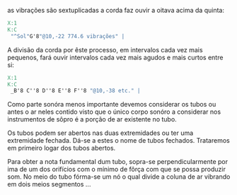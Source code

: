 as vibrações são sextuplicadas a corda faz ouvir a
oitava acima da quinta:

```{.abc }
X:1
K:C
 "^Sol"G'8"@10,-22 774.6 vibrações" |
```

A divisão da corda por êste processo, em intervalos
cada vez mais pequenos, fará ouvir intervalos
cada vez mais agudos e mais curtos entre si:

```{.abc }
X:1
K:C
 _B'8 C''8 D''8 E''8 F''8 "@10,-38 etc." |
```

Como parte sonóra menos importante devemos
considerar os tubos ou antes o ar neles contido
visto que o único corpo sonóro a considerar
nos instrumentos de sôpro é a porção de ar existente
no tubo.

Os tubos podem ser abertos nas duas extremidades
ou ter uma extremidade fechada. Dá-se a
estes o nome de tubos fechados. Trataremos em
primeiro logar dos tubos abertos.

Para obter a nota fundamental dum tubo, sopra-se
perpendicularmente por ima de um dos orifícios
com o mínimo de fôrça com que se possa produzir
som. No meio do tubo fórma-se um nó o qual divide
a coluna de ar vibrando em dois meios segmentos
...

